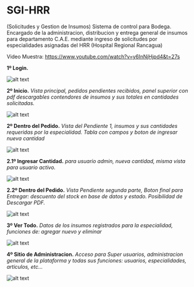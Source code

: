 # SGI-HRR
(Solicitudes y Gestion de Insumos) Sistema de control para Bodega. Encargado de la administracion, distribucion y entrega general de insumos para departamento C.A.E. mediante ingreso de solicitudes por especialidades asignadas del HRR (Hospital Regional Rancagua)


Video Muestra: 
https://www.youtube.com/watch?v=y6InNjHjpd4&t=27s


**1º Login.**

![alt text](https://lh4.googleusercontent.com/ABZfnaTFIhgnboWvr06umHpzZsNlESLVoRvD4sC-P_aHS2S01Rjh3CBvWhoPhoDSJ9Wu_rLgzysDnJYDDdgZ=w1440-h733-rw)


**2º Inicio.**
*Vista principal, pedidos pendientes recibidos, panel superior con pdf descargables contendores de insumos y sus totales en cantidades solicitadas.*

![alt text](https://lh4.googleusercontent.com/9eHD3PjMGgffn4kqvdh-itGT89gX0P0bkw4GM5ULxabMm5NWitqZbQGTRunphw3iS6Po1W-KFiBxZJ_WF1OU=w1440-h733-rw)

**2º Dentro del Pedido.**
*Vista del Pendiente 1, insumos y sus cantidades requeridas por la especialidad.*
*Tabla con campos y boton de ingresar nueva cantidad*

![alt text](https://lh5.googleusercontent.com/pl_rZSJZthWwxksWkjOBvpQgp9q1cFdz3XTkcm-yHuB7dOPCsKutSSa5Ev2zIYc2hl4vvVXTn5f_H1JS2REu=w1440-h733-rw)

**2.1º Ingresar Cantidad.**
*para usuario admin, nueva cantidad, misma vista para usuario activo.*

![alt text](https://lh6.googleusercontent.com/Kl1LGVGPjDzIMOnxZh7vtLSNqEWOOR_yRKb7HPahWKvZpyDsbQvUOlY1PAqE5cdYkw3YkCNSqU2aJcR9YQBz=w1440-h733-rw)

**2.2º Dentro del Pedido.**
*Vista Pendiente segunda parte, Boton final para Entregar: descuento del stock en base de datos y estado.
Posibilidad de Descargar PDF.*

![alt text](https://lh5.googleusercontent.com/rHqWGeCLgMPDItleCQEqRWcRbaMbkzugLFzdf8tCVqcQSfMzuYC107ti_zj1F4AvO6PTrS2QwLfXgY3OOVtz=w1440-h733-rw)

**3º Ver Todo.**
*Datos de los insumos registrados para la especialidad, funciones de: agregar nuevo y eliminar*

![alt text](https://lh4.googleusercontent.com/3jwV5VVg6SnwYWKkRUkckU_ZC8kYX1XxT7g0ZUXLdmCkScqwOAZNvK58Xn54N20JTqPf1DwJD_uHb4LjsZZl=w1440-h733-rw)

**4º Sitio de Administracion.**
*Acceso para Super usuarios, administracion general de la plataforma y todas sus funciones: usuarios, especialidades, articulos, etc...*

![alt text](https://lh6.googleusercontent.com/snyX0OySO7l56MNQwX0QLFHTbjWbQ3VTpDwXTNj7FQ7L9aHOmOnwLKZymzW-FvB-q0EVzMXhBavsNfwkpudK=w1440-h733-rw)
